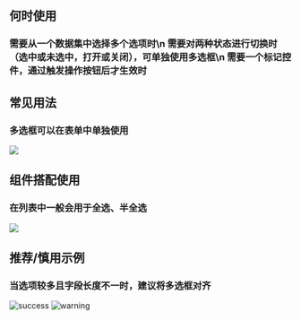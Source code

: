 ## 何时使用

### 需要从一个数据集中选择多个选项时\n 需要对两种状态进行切换时（选中或未选中，打开或关闭），可单独使用多选框\n 需要一个标记控件，通过触发操作按钮后才生效时

## 常见用法

### 多选框可以在表单中单独使用

![](001)

## 组件搭配使用

### 在列表中一般会用于全选、半全选

![](002)

## 推荐/慎用示例

### 当选项较多且字段长度不一时，建议将多选框对齐

![success](003)
![warning](004)
